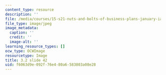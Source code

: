 ```yaml
---
content_type: resource
description: ''
file: /media/courses/15-s21-nuts-and-bolts-of-business-plans-january-iap-2014/f6063d9e092f76e480a6583803a08e28_Slide42.JPG
file_type: image/jpeg
image_metadata:
  caption: ''
  credit: ''
  image-alt: ''
learning_resource_types: []
ocw_type: OCWImage
resourcetype: Image
title: 3.2 slide 42
uid: f6063d9e-092f-76e4-80a6-583803a08e28
---
```


